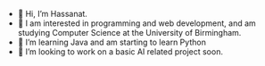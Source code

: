 - 👋 Hi, I’m Hassanat.
- 👀 I am interested in programming and web development, and am studying Computer Science at the University of Birmingham.
- 🌱 I’m learning Java and am starting to learn Python
- 💞️ I’m looking to work on a basic AI related project soon.

  
<!---
HassanatC/HassanatC is a ✨ special ✨ repository because its `README.md` (this file) appears on your GitHub profile.
You can click the Preview link to take a look at your changes.
--->
